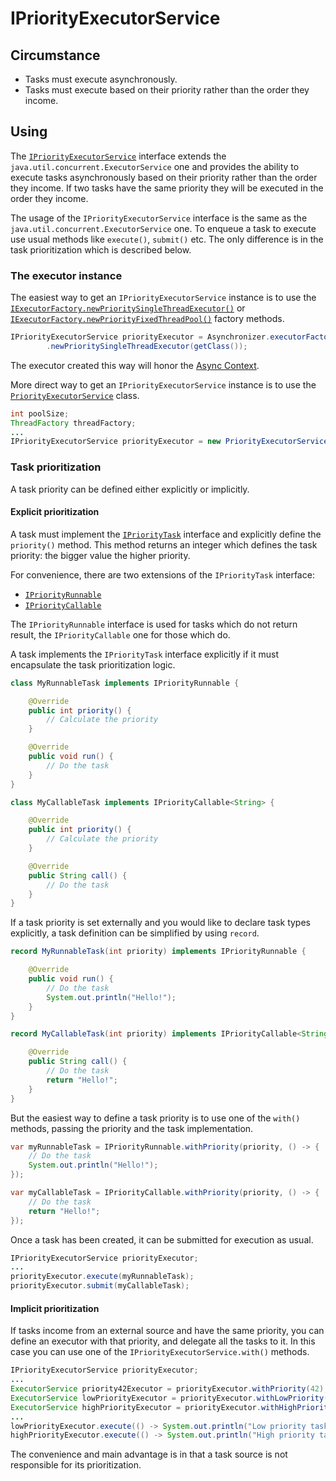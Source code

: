 # IPriorityExecutorService

## Circumstance

* Tasks must execute asynchronously.
* Tasks must execute based on their priority rather than  the order they income.

## Using

The [`IPriorityExecutorService`](../asynchronizer/src/main/java/ru/asynchronizer/util/concurrent/IPriorityExecutorService.java) interface
extends the `java.util.concurrent.ExecutorService` one and provides the ability to execute tasks asynchronously based on their priority
rather than the order they income. If two tasks have the same priority they will be executed in the order they income.

The usage of the `IPriorityExecutorService` interface is the same as the `java.util.concurrent.ExecutorService` one.
To enqueue a task to execute use usual methods like `execute()`, `submit()` etc.
The only difference is in the task prioritization which is described below.

### The executor instance

The easiest way to get an `IPriorityExecutorService` instance is to use the
[`IExecutorFactory.newPrioritySingleThreadExecutor()`](../asynchronizer/src/main/java/ru/asynchronizer/util/concurrent/IExecutorFactory.java)
or [`IExecutorFactory.newPriorityFixedThreadPool()`](../asynchronizer/src/main/java/ru/asynchronizer/util/concurrent/IExecutorFactory.java) factory methods.

```java
IPriorityExecutorService priorityExecutor = Asynchronizer.executorFactory()
        .newPrioritySingleThreadExecutor(getClass());
```

The executor created this way will honor the [Async Context](async-context.md).

More direct way to get an `IPriorityExecutorService` instance is to use the [`PriorityExecutorService`](../asynchronizer/src/main/java/ru/asynchronizer/util/concurrent/PriorityExecutorService.java) class.

```java
int poolSize;
ThreadFactory threadFactory;
...
IPriorityExecutorService priorityExecutor = new PriorityExecutorService(poolSize, threadFactory);
```

### Task prioritization

A task priority can be defined either explicitly or implicitly.

#### Explicit prioritization

A task must implement the [`IPriorityTask`](../asynchronizer/src/main/java/ru/asynchronizer/util/concurrent/IPriorityTask.java) interface
and explicitly define the `priority()` method. This method returns an integer which defines the task priority:
the bigger value the higher priority.

For convenience, there are two extensions of the `IPriorityTask` interface:

* [`IPriorityRunnable`](../asynchronizer/src/main/java/ru/asynchronizer/util/concurrent/IPriorityRunnable.java)
* [`IPriorityCallable`](../asynchronizer/src/main/java/ru/asynchronizer/util/concurrent/IPriorityCallable.java)

The `IPriorityRunnable` interface is used for tasks which do not return result, the `IPriorityCallable` one for those which do.

A task implements the `IPriorityTask` interface explicitly if it must encapsulate the task prioritization logic.

```java
class MyRunnableTask implements IPriorityRunnable {

    @Override
    public int priority() {
        // Calculate the priority
    }

    @Override
    public void run() {
        // Do the task
    }
}

class MyCallableTask implements IPriorityCallable<String> {

    @Override
    public int priority() {
        // Calculate the priority
    }

    @Override
    public String call() {
        // Do the task
    }
}
```

If a task priority is set externally and you would like to declare task types explicitly, a task definition can be simplified by using `record`.

```java
record MyRunnableTask(int priority) implements IPriorityRunnable {

    @Override
    public void run() {
        // Do the task
        System.out.println("Hello!");
    }
}

record MyCallableTask(int priority) implements IPriorityCallable<String> {

    @Override
    public String call() {
        // Do the task
        return "Hello!";
    }
}
```

But the easiest way to define a task priority is to use one of the `with()` methods, passing the priority and the task implementation.

```java
var myRunnableTask = IPriorityRunnable.withPriority(priority, () -> {
    // Do the task
    System.out.println("Hello!");
});

var myCallableTask = IPriorityCallable.withPriority(priority, () -> {
    // Do the task
    return "Hello!";
});
```

Once a task has been created, it can be submitted for execution as usual.

```java
IPriorityExecutorService priorityExecutor;
...
priorityExecutor.execute(myRunnableTask);
priorityExecutor.submit(myCallableTask);
```

#### Implicit prioritization

If tasks income from an external source and have the same priority, you can define an executor with that priority, and delegate
all the tasks to it. In this case you can use one of the `IPriorityExecutorService.with()` methods.

```java
IPriorityExecutorService priorityExecutor;
...
ExecutorService priority42Executor = priorityExecutor.withPriority(42);
ExecutorService lowPriorityExecutor = priorityExecutor.withLowPriority();
ExecutorService highPriorityExecutor = priorityExecutor.withHighPriority();
...
lowPriorityExecutor.execute(() -> System.out.println("Low priority task"));
highPriorityExecutor.execute(() -> System.out.println("High priority task"));
```

The convenience and main advantage is in that a task source is not responsible for its prioritization.
